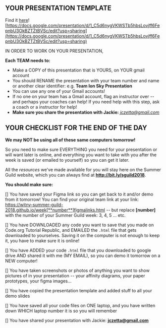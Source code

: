 ## YOUR PRESENTATION TEMPLATE

Find it [here](https://docs.google.com/presentation/d/1_C5d6nygVKWSTb5hbsLovjff6FepnbU3OkBZTZtBVSc/edit?usp=sharing)! [https://docs.google.com/presentation/d/1_C5d6nygVKWSTb5hbsLovjff6FepnbU3OkBZTZtBVSc/edit?usp=sharing](https://docs.google.com/presentation/d/1_C5d6nygVKWSTb5hbsLovjff6FepnbU3OkBZTZtBVSc/edit?usp=sharing)

IN ORDER TO WORK ON YOUR PRESENTATION,

**Each TEAM needs to:**

* Make a COPY of this presentation that is YOURS, on YOUR gmail account
* You should RENAME the presentation with your team number and name or another clear identifier: e.g. **Team Ion Sky Presentation**
* You can use any one of your Gmail accounts!
* If no one on your team has a Gmail account, flag an instructor over -- and perhaps your coaches can help! If you need help with this step, ask a coach or a instructor for help!
* **Make sure you share the presentation with Jackie:** *jczetta@gmail.com*

## YOUR CHECKLIST FOR THE END OF THE DAY

**We may NOT be using all of these same computers tomorrow!**

So you need to make sure EVERYTHING you need for your presentation or will want later is online, and everything you want to take with you after the week is saved (or emailed to yourself) so you can get it later.

All the *resources* we've made available for you will stay here on the Summer Guild website, which you can always find at **http://bit.ly/sguild2018**.

**You should make sure:**

[] You have saved your Figma link so you can get back to it and/or demo from it tomorrow! You can find your original team link at your link: https://witny-summer-guild-2018.github.io/week[**number**]figmalinks.html -- but replace **[number]** with the number of your Summer Guild week: 3, 4, 5 ... etc.

[] You have DOWNLOADED any code you want to save that you made on Code.org Tutorial Republic, and EMAILED the `.html` file that gets downloaded to yourselves. Saving it on the computer is not enough to keep it, you have to make sure it is online!

[] You have ADDED your code `.html` file that you downloaded to google drive AND shared it with me (MY EMAIL), so you can demo it tomorrow on a NEW computer!

[] You have taken screenshots or photos of anything you want to show pictures of in your presentation -- your affinity diagrams, your paper prototypes, your figma images...

[] You have copied the presentation template and added stuff to all your demo slides

[] You have saved all your code files on ONE laptop, and you have written down WHICH laptop number it is so you will remember

[] You have shared your presentation with Jackie: **jczetta@gmail.com**
